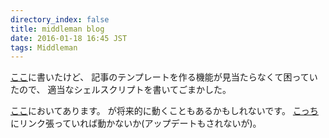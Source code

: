 ```yaml
---
directory_index: false
title: middleman blog
date: 2016-01-18 16:45 JST
tags: Middleman
---
```


[ここ](/blog/2016/01/13/middleman4.html)に書いたけど、
記事のテンプレートを作る機能が見当たらなくて困っていたので、
適当なシェルスクリプトを書いてごまかした。

[ここ](https://github.com/nna774/nna774.net/blob/master/blog.sh)においてあります。
が将来的に動くこともあるかもしれないです。
[こっち](https://github.com/nna774/nna774.net/blob/af3e6129467dae18a142f1b5fcf0d5599f49b2c3/blog.sh)にリンク張っていれば動かないか(アップデートもされないが)。
